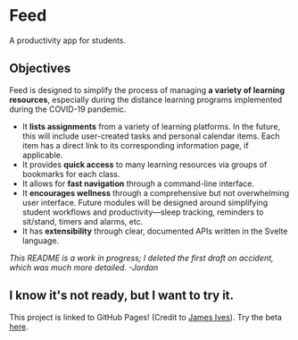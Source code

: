 # Feed

A productivity app for students.

## Objectives

Feed is designed to simplify the process of managing **a variety of learning resources**, especially during the distance learning programs implemented during the COVID-19 pandemic.

* It **lists assignments** from a variety of learning platforms. In the future, this will include user-created tasks and personal calendar items. Each item has a direct link to its corresponding information page, if applicable.
* It provides **quick access** to many learning resources via groups of bookmarks for each class.
* It allows for **fast navigation** through a command-line interface.
* It **encourages wellness** through a comprehensive but not overwhelming user interface. Future modules will be designed around simplifying student workflows and productivity—sleep tracking, reminders to sit/stand, timers and alarms, etc.
* It has **extensibility** through clear, documented APIs written in the Svelte language.

*This README is a work in progress; I deleted the first draft on accident, which was much more detailed. -Jordan*

## I know it's not ready, but I want to try it.

This project is linked to GitHub Pages! (Credit to [James Ives](https://github.com/marketplace/actions/deploy-to-github-pages)).
Try the beta [here](https://jrmann100.github.io/feed).
